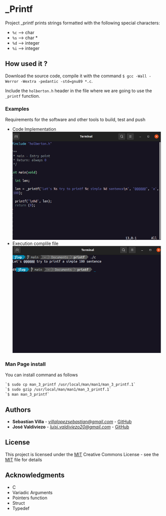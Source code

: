 # _Printf
Project _printf prints strings formatted with the following special characters:
- `%c` --> char
- `%s` --> char *
- `%d` --> integer
- `%i` --> integer

## How used it ?

Download the source code, compile it with the command `$ gcc -Wall -Werror -Wextra -pedantic -std=gnu89 *.c`. 

Include the `holberton.h` header in the file where we are going to use the `_printf` function. 

### Examples

Requirements for the software and other tools to build, test and push 

- Code Implementation
![main.c!](https://raw.githubusercontent.com/joseluis-max/printf/main/Screenshot%20from%202021-07-27%2014-03-35.png)
- Execution complile file
![Execution!](https://raw.githubusercontent.com/joseluis-max/printf/main/Screenshot%20from%202021-07-27%2014-05-06.png)

### Man Page install
You can install command as follows 

    `$ sudo cp man_3_printf /usr/local/man/man1/man_3_printf.1`
    `$ sudo gzip /usr/local/man/man1/man_3_printf.1`
    `$ man man_3_printf`

## Authors

  - **Sebastían Villa** - *villalopezsebastian@gmail.com* -
    [GitHub](https://github.com/SebasVillaLo)
  - **José Valdiviezo** - *luisj.valdiviezo20@gmail.com* -
    [GitHub](https://github.com/joseluis-max)
    
## License
 
This project is licensed under the [MIT](LICENSE.md)
Creative Commons License - see the [MIT](LICENSE.md) file for
details

## Acknowledgments

  - C
  - Variadic Arguments
  - Pointers function
  - Struct
  - Typedef
